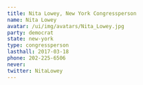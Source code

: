 ```yaml
---
title: Nita Lowey, New York Congressperson
name: Nita Lowey
avatar: /ui/img/avatars/Nita_Lowey.jpg
party: democrat
state: new-york
type: congressperson
lasthall: 2017-03-18
phone: 202-225-6506
never: 
twitter: NitaLowey
---
```

